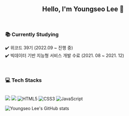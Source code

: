 ## <center>Hello, I'm Youngseo Lee 👋</center>

<br>

### 📚  Currently Studying
✔️ 위코드 39기 (2022.09 ~ 진행 중) <br>
✔️ 빅데이터 기반 지능형 서비스 개발 수료 (2021. 08 ~ 2021. 12)

​
### 💻 Tech Stacks
<br>
<img src="https://img.shields.io/badge/Python-3776AB?style=for-the-badge&logo=Python&logoColor=white">
<img src="https://img.shields.io/badge/MySQL-4479A1?style=for-the-badge&logo=MySQL&logoColor=white">

<img  alt="HTML5" src="https://img.shields.io/badge/HTML5-E34F26?style=for-the-badge&logo=html5&logoColor=white">
<img alt="CSS3" src="https://img.shields.io/badge/CSS3-1572B6?style=for-the-badge&logo=CSS3&logoColor=white">
<img alt="JavaScript" src="https://img.shields.io/badge/JavaScript-F7DF1E?style=for-the-badge&logo=JavaScript&logoColor=black">

<br>

![Youngseo Lee's GitHub stats](https://github-readme-stats.vercel.app/api?username=Seoya0512&theme=dracula&show_icons=true)






























